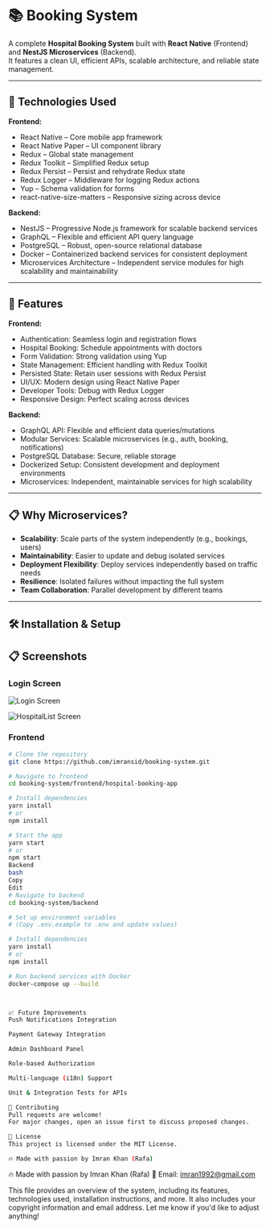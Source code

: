 # 📚 Booking System

A complete **Hospital Booking System** built with **React Native** (Frontend) and **NestJS Microservices** (Backend).  
It features a clean UI, efficient APIs, scalable architecture, and reliable state management.

---

## 🚀 Technologies Used

**Frontend:**

- React Native – Core mobile app framework
- React Native Paper – UI component library
- Redux – Global state management
- Redux Toolkit – Simplified Redux setup
- Redux Persist – Persist and rehydrate Redux state
- Redux Logger – Middleware for logging Redux actions
- Yup – Schema validation for forms
- react-native-size-matters – Responsive sizing across device

**Backend:**

- NestJS – Progressive Node.js framework for scalable backend services
- GraphQL – Flexible and efficient API query language
- PostgreSQL – Robust, open-source relational database
- Docker – Containerized backend services for consistent deployment
- Microservices Architecture – Independent service modules for high scalability and maintainability

---

## 🎯 Features

**Frontend:**

- Authentication: Seamless login and registration flows
- Hospital Booking: Schedule appointments with doctors
- Form Validation: Strong validation using Yup
- State Management: Efficient handling with Redux Toolkit
- Persisted State: Retain user sessions with Redux Persist
- UI/UX: Modern design using React Native Paper
- Developer Tools: Debug with Redux Logger
- Responsive Design: Perfect scaling across devices

**Backend:**

- GraphQL API: Flexible and efficient data queries/mutations
- Modular Services: Scalable microservices (e.g., auth, booking, notifications)
- PostgreSQL Database: Secure, reliable storage
- Dockerized Setup: Consistent development and deployment environments
- Microservices: Independent, maintainable services for high scalability

---

## 📋 Why Microservices?

- **Scalability**: Scale parts of the system independently (e.g., bookings, users)
- **Maintainability**: Easier to update and debug isolated services
- **Deployment Flexibility**: Deploy services independently based on traffic needs
- **Resilience**: Isolated failures without impacting the full system
- **Team Collaboration**: Parallel development by different teams

---

## 🛠️ Installation & Setup

## 📋 Screenshots

### Login Screen

![Login Screen](./screenshots/login-screen.png)

![HospitalList Screen](./screenshots/list-screen.png)

<!-- ### Booking Screen
![Booking Screen](./screenshots/booking-screen.png)

### Confirmation Screen
![Confirmation Screen](./screenshots/confirmation-screen.png) -->

### Frontend

```bash
# Clone the repository
git clone https://github.com/imransid/booking-system.git

# Navigate to frontend
cd booking-system/frontend/hospital-booking-app

# Install dependencies
yarn install
# or
npm install

# Start the app
yarn start
# or
npm start
Backend
bash
Copy
Edit
# Navigate to backend
cd booking-system/backend

# Set up environment variables
# (Copy .env.example to .env and update values)

# Install dependencies
yarn install
# or
npm install

# Run backend services with Docker
docker-compose up --build



📈 Future Improvements
Push Notifications Integration

Payment Gateway Integration

Admin Dashboard Panel

Role-based Authorization

Multi-language (i18n) Support

Unit & Integration Tests for APIs

🤝 Contributing
Pull requests are welcome!
For major changes, open an issue first to discuss proposed changes.

📝 License
This project is licensed under the MIT License.

🔥 Made with passion by Imran Khan (Rafa)
```

🔥 Made with passion by Imran Khan (Rafa)
📧 Email: imran1992@gmail.com

This file provides an overview of the system, including its features, technologies used, installation instructions, and more. It also includes your copyright information and email address. Let me know if you'd like to adjust anything!
